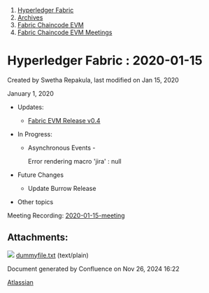 1. [Hyperledger Fabric](index.html)
2. [Archives](Archives_22840389.html)
3. [Fabric Chaincode EVM](Fabric-Chaincode-EVM_22839612.html)
4. [Fabric Chaincode EVM Meetings](Fabric-Chaincode-EVM-Meetings_22839741.html)

# Hyperledger Fabric : 2020-01-15

Created by Swetha Repakula, last modified on Jan 15, 2020

January 1, 2020

- Updates:
  
  - [Fabric EVM Release v0.4](https://github.com/hyperledger/fabric-chaincode-evm/releases/tag/v0.4.0)
- In Progress:
  
  - Asynchronous Events - 
    
    Error rendering macro 'jira' : null
- Future Changes
  
  - Update Burrow Release
- Other topics

Meeting Recording: [2020-01-15-meeting](#)

## Attachments:

![](images/icons/bullet_blue.gif) [dummyfile.txt](attachments/22841566/22841570.txt) (text/plain)

Document generated by Confluence on Nov 26, 2024 16:22

[Atlassian](http://www.atlassian.com/)
